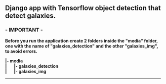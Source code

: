 <h2>Django app with Tensorflow object detection that detect galaxies.</h2>

<h3>- IMPORTANT -</h3>
<strong>Before you run the application create 2 folders inside the "media" folder, one with the name of "galaxies_detection" and the other "galaxies_img", to avoid errors.</strong>


<strong>|- media<br>
   |&nbsp;&nbsp;&nbsp;&nbsp;&nbsp;&nbsp;&nbsp;|- galaxies_detection<br>
   |&nbsp;&nbsp;&nbsp;&nbsp;&nbsp;&nbsp;&nbsp;|- galaxies_img</strong>
   
   <hr>
   
   
   
   


